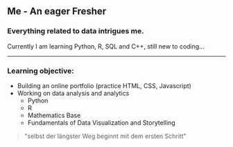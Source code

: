 ## Me - An eager Fresher 
### Everything related to data intrigues me.
Currently I am learning Python, R, SQL and C++, still new to coding...  
***
### Learning objective:
- Building an online portfolio (practice HTML, CSS, Javascript)
- Working on data analysis and analytics
  + Python
  + R
  + Mathematics Base
  + Fundamentals of Data Visualization and Storytelling

> "selbst der längster Weg beginnt mit dem ersten Schritt"
<!-- ADD MORE DETAILS LATER-->
